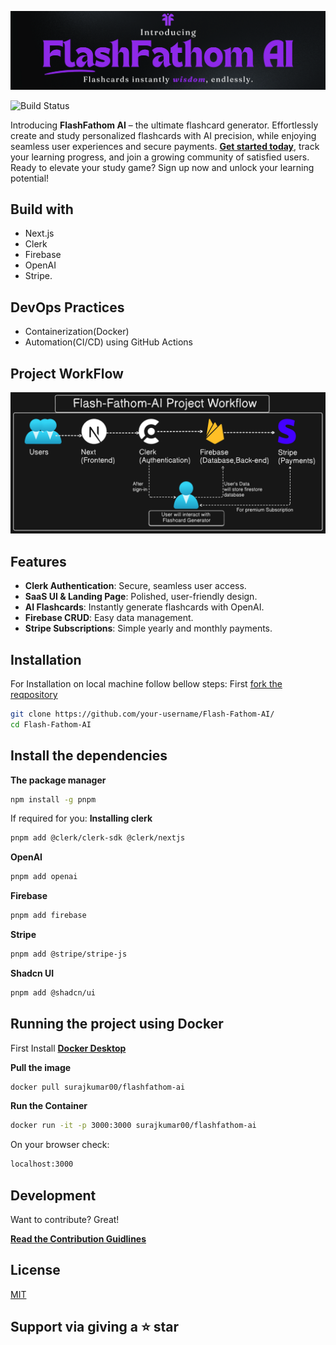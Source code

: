 ![flashfathom-ai](./public//Flash-Fathom-AI-Banner.png)

![Build Status]()

Introducing **FlashFathom AI** – the ultimate flashcard generator. Effortlessly create and study personalized flashcards with AI precision, while enjoying seamless user experiences and secure payments. 
[**Get started today**](), track your learning progress, and join a growing community of satisfied users. Ready to elevate your study game? Sign up now and unlock your learning potential!

## Build with
- Next.js
- Clerk
- Firebase
- OpenAI
- Stripe.

## DevOps Practices
- Containerization(Docker)
- Automation(CI/CD) using GitHub Actions


## Project WorkFlow
![](./public/Flash-Fathom-AI-WorkFlow.png)



## Features
- **Clerk Authentication**: Secure, seamless user access.
- **SaaS UI & Landing Page**: Polished, user-friendly design.
- **AI Flashcards**: Instantly generate flashcards with OpenAI.
- **Firebase CRUD**: Easy data management.
- **Stripe Subscriptions**: Simple yearly and monthly payments.

## Installation 
For Installation on local machine follow bellow steps:
First [fork the reqpository](https://github.com/Suraj-kumar00/Flash-Fathom-AI/fork)

```sh
git clone https://github.com/your-username/Flash-Fathom-AI/
cd Flash-Fathom-AI
```
## Install the dependencies
**The package manager**
```sh
npm install -g pnpm
```
If required for you: 
**Installing clerk**
```bash
pnpm add @clerk/clerk-sdk @clerk/nextjs
```

**OpenAI**
```bash
pnpm add openai
```

**Firebase**
```bash
pnpm add firebase
```
**Stripe**
```bash
pnpm add @stripe/stripe-js
```
**Shadcn UI**
```bash
pnpm add @shadcn/ui
```

## Running the project using Docker
First Install [**Docker Desktop**](https://www.docker.com/products/docker-desktop/)

**Pull the image**
```bash
docker pull surajkumar00/flashfathom-ai 
```
**Run the Container**
```bash
docker run -it -p 3000:3000 surajkumar00/flashfathom-ai
```
On your browser check:
```sh
localhost:3000
```

## Development
Want to contribute? Great!

[**Read the Contribution Guidlines**](https://github.com/Suraj-kumar00/Flash-Fathom-AI/blob/main/CONTRIBUTING.md)

## License

[MIT](https://github.com/Suraj-kumar00/Flash-Fathom-AI/blob/main/LICENSE)
## Support via giving a ⭐ star 
